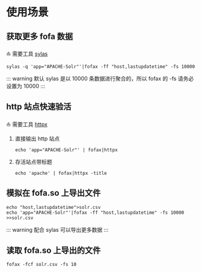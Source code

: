 # 使用场景

## 获取更多 fofa 数据

:sailboat: 需要工具 [sylas](https://github.com/xiecat/sylas)

```shell
sylas -q 'app="APACHE-Solr"'|fofax -ff "host,lastupdatetime" -fs 10000 
```
::: warning
默认 sylas 是以 10000 条数据进行聚合的，所以 fofax 的 -fs 请务必设置为 10000
:::

## http 站点快速验活

:sailboat: 需要工具 [httpx](https://github.com/projectdiscovery/httpx)

1. 直接输出 http 站点
   
   ```shell
   echo 'app="APACHE-Solr"' | fofax|httpx
   ```
2. 存活站点带标题
   
   ```shell
   echo 'apache' | fofax|httpx -title
   ```

## 模拟在 fofa.so 上导出文件

```shell
echo "host,lastupdatetime">solr.csv
echo 'app="APACHE-Solr"'|fofax -ff "host,lastupdatetime" -fs 10000 >>solr.csv
```
::: warning 
配合 sylas 可以导出更多数据 
:::

## 读取 fofa.so 上导出的文件

```shell
fofax -fcf solr.csv -fs 10 
```
